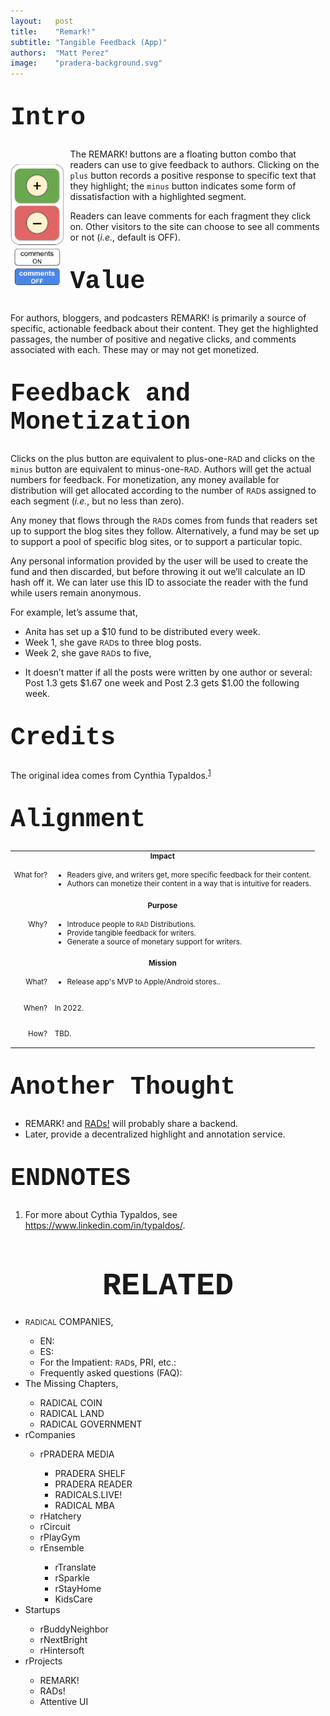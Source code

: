 ```yaml
---
layout:   post
title:    "Remark!"
subtitle: "Tangible Feedback (App)"
authors:  "Matt Perez"
image:    "pradera-background.svg"
---
```


<div style="display: none; ">
 <p>For authors, bloggers, and podcasters REMARK! is primarily a source of specific, actionable feedback about their content. They get the highlighted passages, the number of positive and negative clicks, and comments associated with each. These may or may not get monetized.</p>
</div>

<h1 style="font-size:40px; font-family:Courier New, monospace; margin-top:40px; ">Intro</h1>
 <img src="/assets/img/remark-buttons-vertical.svg" style="height:14em; float:left; padding:25px 10px 0 0; ">
 <p>The REMARK! buttons are a floating button combo that readers can use to give feedback to authors. Clicking on the <code>plus</code> button records a positive response to specific text that they highlight; the <code>minus</code> button indicates some form of dissatisfaction with a highlighted segment.</p>
 <p>Readers can leave comments for each fragment they click on. Other visitors to the site can choose to see all comments or not (<em>i.e.</em>, default is OFF).</p>

<h1 style="font-size:40px; font-family:Courier New, monospace; margin-top:40px; ">Value</h1>
 <p>For authors, bloggers, and podcasters REMARK! is primarily a source of specific, actionable feedback about their content. They get the highlighted passages, the number of positive and negative clicks, and comments associated with each. These may or may not get monetized.</p>

<h1 style="font-size:40px; font-family:Courier New, monospace; margin-top:40px; ">Feedback and Monetization</h1>
 <p>Clicks on the plus button are equivalent to plus-one-<span style="font-size:smaller; ">RAD</span> and clicks on the <code>minus</code> button are equivalent to minus-one-<span style="font-size:smaller; ">RAD</span>. Authors will get the actual numbers for feedback. For monetization, any money available for distribution will get allocated according to the number of <span style="font-size:smaller; ">RAD</span>s assigned to each segment (<em>i.e.</em>, but no less than zero).</p>
 <p>Any money that flows through the <span style="font-size:smaller; ">RAD</span>s comes from funds that readers set up to support the blog sites they follow. Alternatively, a fund may be set up to support a pool of specific blog sites, or to support a particular topic.</p>
 <p>Any personal information provided by the user will be used to create the fund and then discarded, but before throwing it out we’ll calculate an ID hash off it. We can later use this ID to associate the reader with the fund while users remain anonymous.</p>
 <p>For example, let’s assume that,</p>
 <ul>
  <li>Anita has set up a $10 fund to be distributed every week.</li>
  <li>Week 1, she gave <span style="font-size:smaller; ">RAD</span>s to three blog posts.</li>
  <li>Week 2, she gave <span style="font-size:smaller; ">RAD</span>s to five,</li>
 </ul>
 <ul>
  <li>It doesn’t matter if all the posts were written by one author or several: Post 1.3 gets $1.67 one week and Post 2.3 gets $1.00 the following week.</li>
 </ul>

<h1 style="font-size:40px; font-family:Courier New, monospace; margin-top:40px; ">Credits</h1>
 <p>The original idea comes from Cynthia Typaldos.<sup id="fnref1"><a href="#fn1" rel="footnote">1</a></sup></p>

<h1 style="font-size:40px; font-family:Courier New, monospace; margin-top:40px; ">Alignment</h1>
 <table>
 <tbody style="font-size:smaller; vertical-align:top; ">
  <tr>
   <td colspan="2" style="text-align:center; font-weight:bold; ">Impact</td>
  </tr>
  <tr>
   <td>
    <p style="text-align:right; ">What for?</p>
   </td>
   <td>
    <ul>
     <li>Readers give, and writers get, more specific feedback for their content.</li>
     <li>Authors can monetize their content in a way that is intuitive for readers.</li>
    </ul>
   </td>
  </tr>
  <tr>
   <td colspan="2"></td>
  </tr>
  <tr>
   <td colspan="2" style="text-align:center; font-weight:bold; ">Purpose</td>
  </tr>
  <tr>
   <td>
    <p style="text-align:right; ">Why?</p>
   </td>
   <td>
    <ul>
     <li>Introduce people to <span style="font-size:smaller; ">RAD</span> Distributions.</li>
     <li>Provide tangible feedback for writers.</li>
     <li>Generate a source of monetary support for writers.</li>
    </ul>
   </td>
  </tr>
  <tr>
   <td colspan="2"></td>
  </tr>
  <tr>
   <td colspan="2" style="text-align:center; font-weight:bold; ">Mission</td>
  </tr>
  <tr>
   <td>
    <p style="text-align:right; ">What?</p>
   </td>
   <td>
    <ul>
     <li>Release app's MVP to Apple/Android stores.</a>.
     </li>
    </ul>
   </td>
  <tr>
   <td>
    <p style="text-align:right; ">When?</p>
   </td>
   <td>
    <p>In 2022.</p>
   </td>
  </tr>
  <tr>
   <td>
    <p style="text-align:right; ">How?</p>
   </td>
   <td>
    <p>TBD.</p>
   </td>
  </tr>
 </tbody>
 </table>

<h1 style="font-size:40px; font-family:Courier New, monospace; margin-top:40px; ">Another Thought</h1>
 <ul>
  <li>REMARK! and <a href="https://docs.google.com/document/d/1bvcdgTSv0Fx9SfWV3ikev0yfwRXmR8sCqW4XNPhinhk/edit#">RADs!</a> will probably share a backend.</li>
  <li>Later, provide a decentralized highlight and annotation service.</li>
 </ul>

<h1 style="font-size:40px; font-family:Courier New, monospace; margin-top:40px; ">ENDNOTES</h1>
 <ol>
  <li>For more about Cythia Typaldos, see <a href="https://www.linkedin.com/in/typaldos/">https://www.linkedin.com/in/typaldos/</a>.</li>
 </ol>

<h1 style="font-size:50px; font-family:Courier New, monospace; text-align:center; margin: 60px 0 20px 0; ">RELATED</h1>
 <ul>
  <li><span style="font-size:smaller; ">RADICAL</span> COMPANIES,</li>
  <ul>
    <li><a>EN</a>: <a></a></li>
    <li><a>ES</a>: <a></a></li>
    <li>For the Impatient: <span style="font-size:smaller; ">RAD</span>s, PRI, etc.: <a></a></li>
    <li>Frequently asked questions (FAQ): <a></a></li>
  </ul>
  <li>The Missing Chapters,</li>
  <ul>
    <li><a>RADICAL COIN</a></li>
    <li><a>RADICAL LAND</a></li>
    <li><a>RADICAL GOVERNMENT</a></li> 
  </ul>
  <li>rCompanies</li>
  <ul>
    <li>rPRADERA MEDIA</li>
    <ul>
      <li><a>PRADERA SHELF</a></li>
      <li><a>PRADERA READER</a></li>
      <li><a>RADICALS.LIVE!</a></li>
      <li><a>RADICAL MBA</a></li>  
    </ul>
    <li><a>rHatchery</a></li>
    <li><a>rCircuit</a></li>
    <li><a>rPlayGym</a></li>
    <li><a>rEnsemble</a></li>
    <ul>
      <li><a>rTranslate</a></li>
      <li><a>rSparkle</a></li>
      <li><a>rStayHome</a></li>
      <li><a>KidsCare</a></li>
    </ul>
  </ul>
  <li>Startups</li>
  <ul>
    <li><a>rBuddyNeighbor</a></li>
    <li><a>rNextBright</a></li>
    <li><a>rHintersoft</a></li> 
  </ul>
  <li>rProjects</li>
  <ul>
    <li><a>REMARK!</a></li>
    <li><a>RADs!</a></li>
    <li><a>Attentive UI</a></li>
  </ul>
 </ul>

